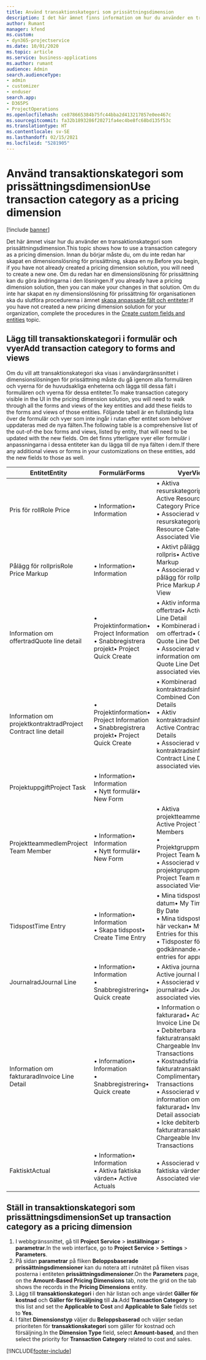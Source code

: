 ```yaml
---
title: Använd transaktionskategori som prissättningsdimension
description: I det här ämnet finns information om hur du använder en transaktionskategori som prissättningsdimension.
author: Rumant
manager: kfend
ms.custom:
- dyn365-projectservice
ms.date: 10/01/2020
ms.topic: article
ms.service: business-applications
ms.author: rumant
audience: Admin
search.audienceType:
- admin
- customizer
- enduser
search.app:
- D365PS
- ProjectOperations
ms.openlocfilehash: ce878665384b75fc44bba2d413217857e0ee467c
ms.sourcegitcommit: fa32b1893286f20271fa4ec4be8fc68bd135f53c
ms.translationtype: HT
ms.contentlocale: sv-SE
ms.lasthandoff: 02/15/2021
ms.locfileid: "5281905"
---
```

# <a name="use-transaction-category-as-a-pricing-dimension"></a><span data-ttu-id="d1d2b-103">Använd transaktionskategori som prissättningsdimension</span><span class="sxs-lookup"><span data-stu-id="d1d2b-103">Use transaction category as a pricing dimension</span></span>

[!include [banner](../includes/psa-now-project-operations.md)]

<span data-ttu-id="d1d2b-104">Det här ämnet visar hur du använder en transaktionskategori som prissättningsdimension.</span><span class="sxs-lookup"><span data-stu-id="d1d2b-104">This topic shows how to use a transaction category as a pricing dimension.</span></span> <span data-ttu-id="d1d2b-105">Innan du börjar måste du, om du inte redan har skapat en dimensionslösning för prissättning, skapa en ny.</span><span class="sxs-lookup"><span data-stu-id="d1d2b-105">Before you begin, if you have not already created a pricing dimension solution, you will need to create a new one.</span></span> <span data-ttu-id="d1d2b-106">Om du redan har en dimensionslösning för prissättning kan du göra ändringarna i den lösningen.</span><span class="sxs-lookup"><span data-stu-id="d1d2b-106">If you already have a pricing dimension solution, then you can make your changes in that solution.</span></span> <span data-ttu-id="d1d2b-107">Om du inte har skapat en ny dimensionslösning för prissättning för organisationen ska du slutföra procedurerna i ämnet [skapa anpassade fält och entiteter](create-custom-fields-entities.md).</span><span class="sxs-lookup"><span data-stu-id="d1d2b-107">If you have not created a new pricing dimension solution for your organization, complete the procedures in the [Create custom fields and entities](create-custom-fields-entities.md) topic.</span></span>

## <a name="add-transaction-category-to-forms-and-views"></a><span data-ttu-id="d1d2b-108">Lägg till transaktionskategori i formulär och vyer</span><span class="sxs-lookup"><span data-stu-id="d1d2b-108">Add transaction category to forms and views</span></span>
<span data-ttu-id="d1d2b-109">Om du vill att transaktionskategori ska visas i användargränssnittet i dimensionslösningen för prissättning måste du gå igenom alla formulären och vyerna för de huvudsakliga enheterna och lägga till dessa fält i formulären och vyerna för dessa entiteter.</span><span class="sxs-lookup"><span data-stu-id="d1d2b-109">To make transaction category visible in the UI in the pricing dimension solution, you will need to walk through all the forms and views of the key entities and add these fields to the forms and views of those entities.</span></span>
<span data-ttu-id="d1d2b-110">Följande tabell är en fullständig lista över de formulär och vyer som inte ingår i rutan efter entitet som behöver uppdateras med de nya fälten.</span><span class="sxs-lookup"><span data-stu-id="d1d2b-110">The following table is a comprehensive list of the out-of-the box forms and views, listed by entity, that will need to be updated with the new fields.</span></span> <span data-ttu-id="d1d2b-111">Om det finns ytterligare vyer eller formulär i anpassningarna i dessa entiteter kan du lägga till de nya fälten i dem.</span><span class="sxs-lookup"><span data-stu-id="d1d2b-111">If there any additional views or forms in your customizations on these entities, add the new fields to those as well.</span></span>

|  <span data-ttu-id="d1d2b-112">Entitet</span><span class="sxs-lookup"><span data-stu-id="d1d2b-112">Entity</span></span>        | <span data-ttu-id="d1d2b-113">Formulär</span><span class="sxs-lookup"><span data-stu-id="d1d2b-113">Forms</span></span>     |<span data-ttu-id="d1d2b-114">Vyer</span><span class="sxs-lookup"><span data-stu-id="d1d2b-114">Views</span></span>        |
| ------------------------------|---------------------------------|----------------------------------|
|  <span data-ttu-id="d1d2b-115">Pris för roll</span><span class="sxs-lookup"><span data-stu-id="d1d2b-115">Role Price</span></span>|<span data-ttu-id="d1d2b-116">• Information</span><span class="sxs-lookup"><span data-stu-id="d1d2b-116">• Information</span></span> |<span data-ttu-id="d1d2b-117">• Aktiva resurskategoripriser</span><span class="sxs-lookup"><span data-stu-id="d1d2b-117">• Active Resource Category Prices</span></span><br> <span data-ttu-id="d1d2b-118">• Associerad vy för resurskategoripris</span><span class="sxs-lookup"><span data-stu-id="d1d2b-118">• Resource Category Price Associated View</span></span>|
|  <span data-ttu-id="d1d2b-119">Pålägg för rollpris</span><span class="sxs-lookup"><span data-stu-id="d1d2b-119">Role Price Markup</span></span>|<span data-ttu-id="d1d2b-120">• Information</span><span class="sxs-lookup"><span data-stu-id="d1d2b-120">• Information</span></span>|<span data-ttu-id="d1d2b-121">• Aktivt pålägg för rollpris</span><span class="sxs-lookup"><span data-stu-id="d1d2b-121">• Active Role Price Markup</span></span><br><span data-ttu-id="d1d2b-122">• Associerad vy för pålägg för rollpris</span><span class="sxs-lookup"><span data-stu-id="d1d2b-122">• Role Price Markup Associated View</span></span>|
|  <span data-ttu-id="d1d2b-123">Information om offertrad</span><span class="sxs-lookup"><span data-stu-id="d1d2b-123">Quote line detail</span></span>|<span data-ttu-id="d1d2b-124">• Projektinformation</span><span class="sxs-lookup"><span data-stu-id="d1d2b-124">• Project Information</span></span><br><span data-ttu-id="d1d2b-125">• Snabbregistrera projekt</span><span class="sxs-lookup"><span data-stu-id="d1d2b-125">• Project Quick Create</span></span>|<span data-ttu-id="d1d2b-126">• Aktiv information om offertrad</span><span class="sxs-lookup"><span data-stu-id="d1d2b-126">• Active Quote Line Detail</span></span><br><span data-ttu-id="d1d2b-127">• Kombinerad information om offertrad</span><span class="sxs-lookup"><span data-stu-id="d1d2b-127">• Combined Quote Line Details</span></span><br><span data-ttu-id="d1d2b-128">• Associerad vy för information om offertrad</span><span class="sxs-lookup"><span data-stu-id="d1d2b-128">• Quote Line Detail associated view</span></span>|
|  <span data-ttu-id="d1d2b-129">Information om projektkontraktrad</span><span class="sxs-lookup"><span data-stu-id="d1d2b-129">Project Contract line detail</span></span>|<span data-ttu-id="d1d2b-130">• Projektinformation</span><span class="sxs-lookup"><span data-stu-id="d1d2b-130">• Project Information</span></span><br><span data-ttu-id="d1d2b-131">• Snabbregistrera projekt</span><span class="sxs-lookup"><span data-stu-id="d1d2b-131">• Project Quick Create</span></span>|<span data-ttu-id="d1d2b-132">• Kombinerad kontraktradsinformation</span><span class="sxs-lookup"><span data-stu-id="d1d2b-132">• Combined Contract line Details</span></span><br><span data-ttu-id="d1d2b-133">• Aktiv kontraktradsinformation</span><span class="sxs-lookup"><span data-stu-id="d1d2b-133">• Active Contract Line Details</span></span><br><span data-ttu-id="d1d2b-134">• Associerad vy för kontraktradsinformation</span><span class="sxs-lookup"><span data-stu-id="d1d2b-134">• Contract Line Detail associated view</span></span>|
|  <span data-ttu-id="d1d2b-135">Projektuppgift</span><span class="sxs-lookup"><span data-stu-id="d1d2b-135">Project Task</span></span>|<span data-ttu-id="d1d2b-136">• Information</span><span class="sxs-lookup"><span data-stu-id="d1d2b-136">• Information</span></span><br><span data-ttu-id="d1d2b-137">• Nytt formulär</span><span class="sxs-lookup"><span data-stu-id="d1d2b-137">• New Form</span></span>||
|  <span data-ttu-id="d1d2b-138">Projektteammedlem</span><span class="sxs-lookup"><span data-stu-id="d1d2b-138">Project Team Member</span></span>|<span data-ttu-id="d1d2b-139">• Information</span><span class="sxs-lookup"><span data-stu-id="d1d2b-139">• Information</span></span><br><span data-ttu-id="d1d2b-140">• Nytt formulär</span><span class="sxs-lookup"><span data-stu-id="d1d2b-140">• New Form</span></span>|<span data-ttu-id="d1d2b-141">• Aktiva projektteammedlemmar</span><span class="sxs-lookup"><span data-stu-id="d1d2b-141">• Active Project Team Members</span></span><br><span data-ttu-id="d1d2b-142">• Projektgruppmedlemmar</span><span class="sxs-lookup"><span data-stu-id="d1d2b-142">• Project Team Members</span></span><br><span data-ttu-id="d1d2b-143">• Associerad vy för projektgruppmedlemmar</span><span class="sxs-lookup"><span data-stu-id="d1d2b-143">• Project Team members associated View</span></span>|
|  <span data-ttu-id="d1d2b-144">Tidspost</span><span class="sxs-lookup"><span data-stu-id="d1d2b-144">Time Entry</span></span>|<span data-ttu-id="d1d2b-145">• Information</span><span class="sxs-lookup"><span data-stu-id="d1d2b-145">• Information</span></span><br><span data-ttu-id="d1d2b-146">• Skapa tidspost</span><span class="sxs-lookup"><span data-stu-id="d1d2b-146">• Create Time Entry</span></span>|<span data-ttu-id="d1d2b-147">• Mina tidsposter efter datum</span><span class="sxs-lookup"><span data-stu-id="d1d2b-147">• My Time Entries By Date</span></span><br><span data-ttu-id="d1d2b-148">• Mina tidsposter för den här veckan</span><span class="sxs-lookup"><span data-stu-id="d1d2b-148">• My time Entries for this week</span></span><br><span data-ttu-id="d1d2b-149">• Tidsposter för godkännande.</span><span class="sxs-lookup"><span data-stu-id="d1d2b-149">• Time entries for approval</span></span>|
|  <span data-ttu-id="d1d2b-150">Journalrad</span><span class="sxs-lookup"><span data-stu-id="d1d2b-150">Journal Line</span></span>|<span data-ttu-id="d1d2b-151">• Information</span><span class="sxs-lookup"><span data-stu-id="d1d2b-151">• Information</span></span><br><span data-ttu-id="d1d2b-152">• Snabbregistrering</span><span class="sxs-lookup"><span data-stu-id="d1d2b-152">• Quick create</span></span>|<span data-ttu-id="d1d2b-153">• Aktiva journalrader</span><span class="sxs-lookup"><span data-stu-id="d1d2b-153">• Active journal lines</span></span><br><span data-ttu-id="d1d2b-154">• Associerad vy för journalrad</span><span class="sxs-lookup"><span data-stu-id="d1d2b-154">• Journal Line associated view</span></span>|
|  <span data-ttu-id="d1d2b-155">Information om fakturarad</span><span class="sxs-lookup"><span data-stu-id="d1d2b-155">Invoice Line Detail</span></span>|<span data-ttu-id="d1d2b-156">• Information</span><span class="sxs-lookup"><span data-stu-id="d1d2b-156">• Information</span></span><br><span data-ttu-id="d1d2b-157">• Snabbregistrering</span><span class="sxs-lookup"><span data-stu-id="d1d2b-157">• Quick create</span></span>|<span data-ttu-id="d1d2b-158">• Information om aktiv fakturarad</span><span class="sxs-lookup"><span data-stu-id="d1d2b-158">• Active Invoice Line Details</span></span><br><span data-ttu-id="d1d2b-159">• Debiterbara fakturatransaktioner</span><span class="sxs-lookup"><span data-stu-id="d1d2b-159">• Chargeable Invoice Transactions</span></span><br><span data-ttu-id="d1d2b-160">• Kostnadsfria fakturatransaktioner</span><span class="sxs-lookup"><span data-stu-id="d1d2b-160">• Complimentary Invoice Transactions</span></span><br><span data-ttu-id="d1d2b-161">• Associerad vy för information om fakturarad</span><span class="sxs-lookup"><span data-stu-id="d1d2b-161">• Invoice Line Detail associated view</span></span><br><span data-ttu-id="d1d2b-162">• Icke debiterbar fakturatransaktion</span><span class="sxs-lookup"><span data-stu-id="d1d2b-162">• Non-Chargeable Invoice Transactions</span></span>|
|  <span data-ttu-id="d1d2b-163">Faktiskt</span><span class="sxs-lookup"><span data-stu-id="d1d2b-163">Actual</span></span>|<span data-ttu-id="d1d2b-164">• Information</span><span class="sxs-lookup"><span data-stu-id="d1d2b-164">• Information</span></span><br><span data-ttu-id="d1d2b-165">• Aktiva faktiska värden</span><span class="sxs-lookup"><span data-stu-id="d1d2b-165">• Active Actuals</span></span>|<span data-ttu-id="d1d2b-166">• Associerad vy för faktiska värden</span><span class="sxs-lookup"><span data-stu-id="d1d2b-166">• Actual Associated view</span></span>|

## <a name="set-up-transaction-category-as-a-pricing-dimension"></a><span data-ttu-id="d1d2b-167">Ställ in transaktionskategori som prissättningsdimension</span><span class="sxs-lookup"><span data-stu-id="d1d2b-167">Set up transaction category as a pricing dimension</span></span>

1. <span data-ttu-id="d1d2b-168">I webbgränssnittet, gå till **Project Service** > **inställningar** > **parametrar**.</span><span class="sxs-lookup"><span data-stu-id="d1d2b-168">In the web interface, go to **Project Service** > **Settings** > **Parameters**.</span></span> 
2. <span data-ttu-id="d1d2b-169">På sidan **parametrar** på fliken **Beloppsbaserade prissättningsdimensioner** kan du notera att i rutnätet på fliken visas posterna i entiteten **prissättningsdimensioner**.</span><span class="sxs-lookup"><span data-stu-id="d1d2b-169">On the **Parameters** page, on the **Amount-Based Pricing Dimensions** tab, note the grid on the tab shows the records in the **Pricing Dimensions** entity.</span></span>
3. <span data-ttu-id="d1d2b-170">Lägg till **transaktionskategori** i den här listan och ange värdet **Gäller för kostnad** och **Gäller för försäljning** till **Ja**.</span><span class="sxs-lookup"><span data-stu-id="d1d2b-170">Add **Transaction Category** to this list and set the **Applicable to Cost** and **Applicable to Sale** fields set to **Yes**.</span></span>
4. <span data-ttu-id="d1d2b-171">I fältet **Dimensionstyp** väljer du **Beloppsbaserad** och väljer sedan prioriteten för **transaktionskategori** som gäller för kostnad och försäljning.</span><span class="sxs-lookup"><span data-stu-id="d1d2b-171">In the **Dimension Type** field, select **Amount-based**, and then select the priority for **Transaction Category** related to cost and sales.</span></span>


[!INCLUDE[footer-include](../includes/footer-banner.md)]